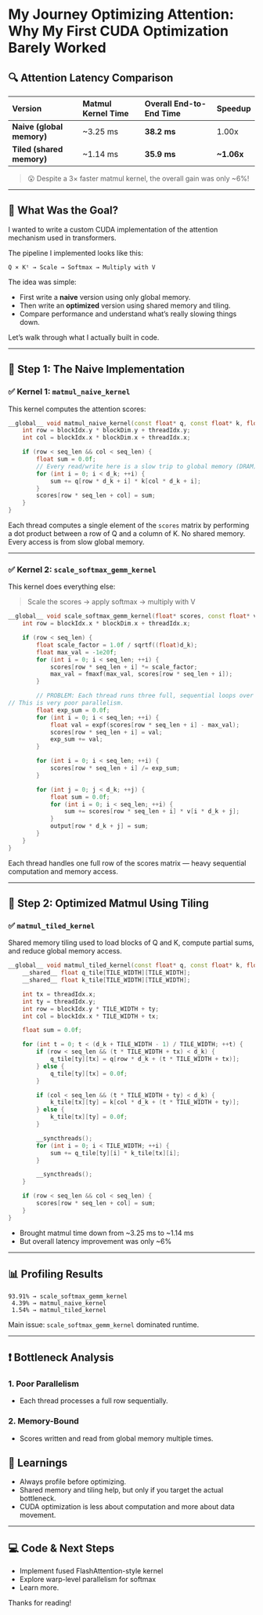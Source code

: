 # My Journey Optimizing Attention: Why My First CUDA Optimization Barely Worked

## 🔍 Attention Latency Comparison

| Version | Matmul Kernel Time | Overall End-to-End Time | Speedup |
| :-------------------------- | :------------------ | :---------------------- | :------- |
| **Naive (global memory)** | \~3.25 ms | **38.2 ms** | 1.00x |
| **Tiled (shared memory)** | \~1.14 ms | **35.9 ms** | **~1.06x** |

> 😮 Despite a 3× faster matmul kernel, the overall gain was only ~6%!

---

## 🤔 What Was the Goal?

I wanted to write a custom CUDA implementation of the attention mechanism used in transformers.

The pipeline I implemented looks like this:

```
Q × Kᵗ → Scale → Softmax → Multiply with V
```

The idea was simple:

- First write a **naive** version using only global memory.
- Then write an **optimized** version using shared memory and tiling.
- Compare performance and understand what’s really slowing things down.

Let’s walk through what I actually built in code.

---

## 🔧 Step 1: The Naive Implementation

### ✅ Kernel 1: `matmul_naive_kernel`

This kernel computes the attention scores:

```cpp
__global__ void matmul_naive_kernel(const float* q, const float* k, float* scores, int seq_len, int d_k) {
    int row = blockIdx.y * blockDim.y + threadIdx.y;
    int col = blockIdx.x * blockDim.x + threadIdx.x;

    if (row < seq_len && col < seq_len) {
        float sum = 0.0f;
        // Every read/write here is a slow trip to global memory (DRAM)
        for (int i = 0; i < d_k; ++i) {
            sum += q[row * d_k + i] * k[col * d_k + i];
        }
        scores[row * seq_len + col] = sum;
    }
}
```

Each thread computes a single element of the `scores` matrix by performing a dot product between a row of Q and a column of K. No shared memory. Every access is from slow global memory.

---

### ✅ Kernel 2: `scale_softmax_gemm_kernel`

This kernel does everything else:

> Scale the scores → apply softmax → multiply with V

```cpp
__global__ void scale_softmax_gemm_kernel(float* scores, const float* v, float* output, int seq_len, int d_k) {
    int row = blockIdx.x * blockDim.x + threadIdx.x;

    if (row < seq_len) {
        float scale_factor = 1.0f / sqrtf((float)d_k);
        float max_val = -1e20f;
        for (int i = 0; i < seq_len; ++i) {
            scores[row * seq_len + i] *= scale_factor;
            max_val = fmaxf(max_val, scores[row * seq_len + i]);
        }

        // PROBLEM: Each thread runs three full, sequential loops over SEQ_LEN
// This is very poor parallelism.
        float exp_sum = 0.0f;
        for (int i = 0; i < seq_len; ++i) {
            float val = expf(scores[row * seq_len + i] - max_val);
            scores[row * seq_len + i] = val;
            exp_sum += val;
        }

        for (int i = 0; i < seq_len; ++i) {
            scores[row * seq_len + i] /= exp_sum;
        }

        for (int j = 0; j < d_k; ++j) {
            float sum = 0.0f;
            for (int i = 0; i < seq_len; ++i) {
                sum += scores[row * seq_len + i] * v[i * d_k + j];
            }
            output[row * d_k + j] = sum;
        }
    }
}
```

Each thread handles one full row of the scores matrix — heavy sequential computation and memory access.

---

## 🚀 Step 2: Optimized Matmul Using Tiling

### ✅ `matmul_tiled_kernel`

Shared memory tiling used to load blocks of Q and K, compute partial sums, and reduce global memory access.

```cpp
__global__ void matmul_tiled_kernel(const float* q, const float* k, float* scores, int seq_len, int d_k) {
    __shared__ float q_tile[TILE_WIDTH][TILE_WIDTH];
    __shared__ float k_tile[TILE_WIDTH][TILE_WIDTH];

    int tx = threadIdx.x;
    int ty = threadIdx.y;
    int row = blockIdx.y * TILE_WIDTH + ty;
    int col = blockIdx.x * TILE_WIDTH + tx;

    float sum = 0.0f;

    for (int t = 0; t < (d_k + TILE_WIDTH - 1) / TILE_WIDTH; ++t) {
        if (row < seq_len && (t * TILE_WIDTH + tx) < d_k) {
            q_tile[ty][tx] = q[row * d_k + (t * TILE_WIDTH + tx)];
        } else {
            q_tile[ty][tx] = 0.0f;
        }

        if (col < seq_len && (t * TILE_WIDTH + ty) < d_k) {
            k_tile[tx][ty] = k[col * d_k + (t * TILE_WIDTH + ty)];
        } else {
            k_tile[tx][ty] = 0.0f;
        }

        __syncthreads();
        for (int i = 0; i < TILE_WIDTH; ++i) {
            sum += q_tile[ty][i] * k_tile[tx][i];
        }

        __syncthreads();
    }

    if (row < seq_len && col < seq_len) {
        scores[row * seq_len + col] = sum;
    }
}
```

- Brought matmul time down from \~3.25 ms to \~1.14 ms
- But overall latency improvement was only \~6%

---

## 📊 Profiling Results

```
93.91% → scale_softmax_gemm_kernel
 4.39% → matmul_naive_kernel
 1.54% → matmul_tiled_kernel
```

Main issue: `scale_softmax_gemm_kernel` dominated runtime.

---

## ❗ Bottleneck Analysis

### 1. Poor Parallelism

- Each thread processes a full row sequentially.

### 2. Memory-Bound

- Scores written and read from global memory multiple times.


## 🧠 Learnings

- Always profile before optimizing.
- Shared memory and tiling help, but only if you target the actual bottleneck.
- CUDA optimization is less about computation and more about data movement.
---

## 💻 Code & Next Steps
- Implement fused FlashAttention-style kernel
- Explore warp-level parallelism for softmax
- Learn more.

Thanks for reading!

